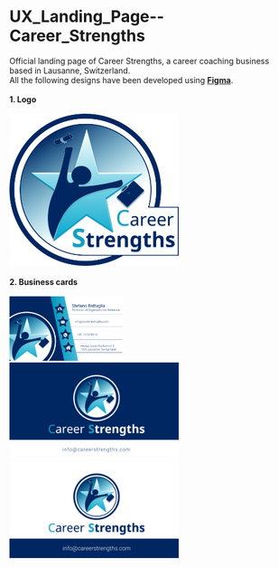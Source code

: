 # UX_Landing_Page--Career_Strengths
Official landing page of Career Strengths, a career coaching business based in Lausanne, Switzerland.
</br>
All the following designs have been developed using <b><a href="https://www.figma.com/">Figma</a></b>.
</br></br>
<b>1. Logo</b>
</br></br>
<img src="https://github.com/MatteoDM23/UX_Landing_Page--Career_Strengths/blob/master/logo.png?raw=true" width="300" height="auto">
</br></br>
<b>2. Business cards</b>
</br></br>
<img src="https://github.com/MatteoDM23/UX_Landing_Page--Career_Strengths/blob/master/Business_Card_Front.png?raw=true" width="200">
&nbsp;&nbsp;&nbsp;
<img src="https://github.com/MatteoDM23/UX_Landing_Page--Career_Strengths/blob/master/Business_Card_Back_dark.png?raw=true" width="300">
&nbsp;&nbsp;&nbsp;
<img src="https://github.com/MatteoDM23/UX_Landing_Page--Career_Strengths/blob/master/Business_Card_Back.png?raw=true" width="300">
</br></br>

</br></br>
</br></br>
</br></br>
</br></br>
